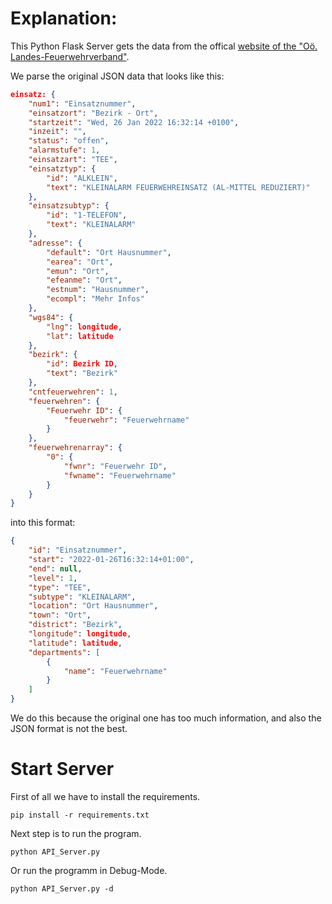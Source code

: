 # Explanation:
This Python Flask Server gets the data from the offical [website of the "Oö. Landes-Feuerwehrverband"](https://intranet-x.ooelfv.at/webext2/rss/json_taeglich.txt).

We parse the original JSON data that looks like this:
```json
einsatz: {
    "num1": "Einsatznummer",
    "einsatzort": "Bezirk - Ort",
    "startzeit": "Wed, 26 Jan 2022 16:32:14 +0100",
    "inzeit": "",
    "status": "offen",
    "alarmstufe": 1,
    "einsatzart": "TEE",
    "einsatztyp": {
        "id": "ALKLEIN",
        "text": "KLEINALARM FEUERWEHREINSATZ (AL-MITTEL REDUZIERT)"
    },
    "einsatzsubtyp": {
        "id": "1-TELEFON",
        "text": "KLEINALARM"
    },
    "adresse": {
        "default": "Ort Hausnummer",
        "earea": "Ort",
        "emun": "Ort",
        "efeanme": "Ort",
        "estnum": "Hausnummer",
        "ecompl": "Mehr Infos"
    },
    "wgs84": {
        "lng": longitude,
        "lat": latitude
    },
    "bezirk": {
        "id": Bezirk ID,
        "text": "Bezirk"
    },
    "cntfeuerwehren": 1,
    "feuerwehren": {
        "Feuerwehr ID": {
            "feuerwehr": "Feuerwehrname"
        }
    },
    "feuerwehrenarray": {
        "0": {
            "fwnr": "Feuerwehr ID",
            "fwname": "Feuerwehrname"
        }
    }
}
```

into this format: 
```json
{
    "id": "Einsatznummer",
    "start": "2022-01-26T16:32:14+01:00",
    "end": null,
    "level": 1,
    "type": "TEE",
    "subtype": "KLEINALARM",
    "location": "Ort Hausnummer",
    "town": "Ort",
    "district": "Bezirk",
    "longitude": longitude,
    "latitude": latitude,
    "departments": [
        {
            "name": "Feuerwehrname"
        }
    ]
}
```
We do this because the original one has too much information, and also the JSON format is not the best.

# Start Server

First of all we have to install the requirements.
```shell
pip install -r requirements.txt
```
Next step is to run the program.
```shell
python API_Server.py
```
Or run the programm in Debug-Mode.
```shell
python API_Server.py -d
```

